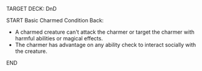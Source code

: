 TARGET DECK: DnD

START
Basic
Charmed Condition
Back:
- A charmed creature can't attack the charmer or target the charmer with harmful abilities or magical effects.
- The charmer has advantage on any ability check to interact socially with the creature. 
<!--ID: 1649729655813-->
END